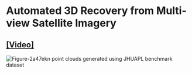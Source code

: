 
# Automated 3D Recovery from Multi-view Satellite Imagery  
## [[Video]](https://youtu.be/jxMPtiCuNXc)  
![Figure-2a47ekn](https://user-images.githubusercontent.com/32317924/125024956-c1006980-e04f-11eb-82cf-0637db8e08aa.png)
point clouds generated using JHUAPL benchmark dataset

